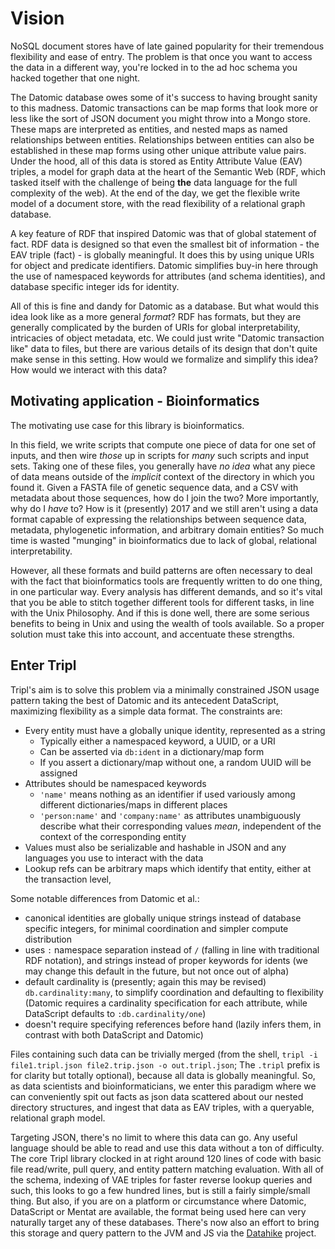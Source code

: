 

# Vision

NoSQL document stores have of late gained popularity for their tremendous flexibility and ease of entry.
The problem is that once you want to access the data in a different way, you're locked in to the ad hoc schema you hacked together that one night.

The Datomic database owes some of it's success to having brought sanity to this madness.
Datomic transactions can be map forms that look more or less like the sort of JSON document you might throw into a Mongo store.
These maps are interpreted as entities, and nested maps as named relationships between entities.
Relationships between entities can also be established in these map forms using other unique attribute value pairs.
Under the hood, all of this data is stored as Entity Attribute Value (EAV) triples, a model for graph data at the heart of the Semantic Web (RDF, which tasked itself with the challenge of being **the** data language for the full complexity of the web).
At the end of the day, we get the flexible write model of a document store, with the read flexibility of a relational graph database.

A key feature of RDF that inspired Datomic was that of global statement of fact.
RDF data is designed so that even the smallest bit of information - the EAV triple (fact) - is globally meaningful.
It does this by using unique URIs for object and predicate identifiers.
Datomic simplifies buy-in here through the use of namespaced keywords for attributes (and schema identities), and database specific integer ids for identity.

All of this is fine and dandy for Datomic as a database.
But what would this idea look like as a more general _format_?
RDF has formats, but they are generally complicated by the burden of URIs for global interpretability, intricacies of object metadata, etc.
We could just write "Datomic transaction like" data to files, but there are various details of its design that don't quite make sense in this setting.
How would we formalize and simplify this idea?
How would we interact with this data?


## Motivating application - Bioinformatics

The motivating use case for this library is bioinformatics.

In this field, we write scripts that compute one piece of data for one set of inputs, and then wire _those_ up in scripts for _many_ such scripts and input sets.
Taking one of these files, you generally have _no idea_ what any piece of data means outside of the _implicit_ context of the directory in which you found it.
Given a FASTA file of genetic sequence data, and a CSV with metadata about those sequences, how do I join the two?
More importantly, why do I _have_ to?
How is it (presently) 2017 and we still aren't using a data format capable of expressing the relationships between sequence data, metadata, phylogenetic information, and arbitrary domain entities?
So much time is wasted "munging" in bioinformatics due to lack of global, relational interpretability.

However, all these formats and build patterns are often necessary to deal with the fact that bioinformatics tools are frequently written to do one thing, in one particular way.
Every analysis has different demands, and so it's vital that you be able to stitch together different tools for different tasks, in line with the Unix Philosophy.
And if this is done well, there are some serious benefits to being in Unix and using the wealth of tools available.
So a proper solution must take this into account, and accentuate these strengths.


## Enter Tripl

Tripl's aim is to solve this problem via a minimally constrained JSON usage pattern taking the best of Datomic and its antecedent DataScript, maximizing flexibility as a simple data format.
The constraints are:

* Every entity must have a globally unique identity, represented as a string
  * Typically either a namespaced keyword, a UUID, or a URI
  * Can be asserted via `db:ident` in a dictionary/map form
  * If you assert a dictionary/map without one, a random UUID will be assigned
* Attributes should be namespaced keywords
  * `'name'` means nothing as an identifier if used variously among different dictionaries/maps in different places
  * `'person:name'` and `'company:name'` as attributes unambiguously describe what their corresponding values _mean_, independent of the context of the corresponding entity
* Values must also be serializable and hashable in JSON and any languages you use to interact with the data
* Lookup refs can be arbitrary maps which identify that entity, either at the transaction level, 

Some notable differences from Datomic et al.:

* canonical identities are globally unique strings instead of database specific integers, for minimal coordination and simpler compute distribution
* uses `:` namespace separation instead of `/` (falling in line with traditional RDF notation), and strings instead of proper keywords for idents (we may change this default in the future, but not once out of alpha)
* default cardinality is (presently; again this may be revised) `db.cardinality:many`, to simplify coordination and defaulting to flexibility (Datomic requires a cardinality specification for each attribute, while DataScript defaults to `:db.cardinality/one`)
* doesn't require specifying references before hand (lazily infers them, in contrast with both DataScript and Datomic)



Files containing such data can be trivially merged (from the shell, `tripl -i file1.tripl.json file2.trip.json -o out.tripl.json`; The `.tripl` prefix is for clarity but totally optional), because all data is globally meaningful.
So, as data scientists and bioinformaticians, we enter this paradigm where we can conveniently spit out facts as json data scattered about our nested directory structures, and ingest that data as EAV triples, with a queryable, relational graph model.

Targeting JSON, there's no limit to where this data can go.
Any useful language should be able to read and use this data without a ton of difficulty.
The core Tripl library clocked in at right around 120 lines of code with basic file read/write, pull query, and entity pattern matching evaluation.
With all of the schema, indexing of VAE triples for faster reverse lookup queries and such, this looks to go a few hundred lines, but is still a fairly simple/small thing.
But also, if you are on a platform or circumstance where Datomic, DataScript or Mentat are available, the format being used here can very naturally target any of these databases.
There's now also an effort to bring this storage and query pattern to the JVM and JS via the [Datahike](https://github.com/replicativ/datahike) project.


